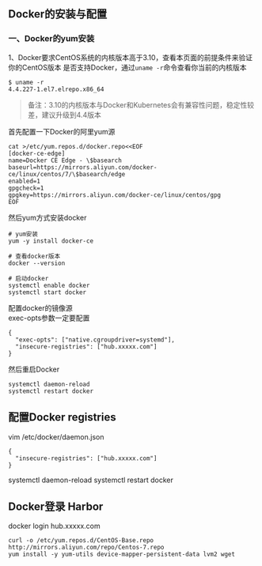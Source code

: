 ## Docker的安装与配置

### 一、Docker的yum安装
1、Docker要求CentOS系统的内核版本高于3.10，查看本页面的前提条件来验证你的CentOS版本
是否支持Docker，通过`uname -r`命令查看你当前的内核版本
```shell
$ uname -r
4.4.227-1.el7.elrepo.x86_64
```

>备注：3.10的内核版本与Docker和Kubernetes会有兼容性问题，稳定性较差，建议升级到4.4版本



首先配置一下Docker的阿里yum源   

```
cat >/etc/yum.repos.d/docker.repo<<EOF
[docker-ce-edge]
name=Docker CE Edge - \$basearch
baseurl=https://mirrors.aliyun.com/docker-ce/linux/centos/7/\$basearch/edge
enabled=1
gpgcheck=1
gpgkey=https://mirrors.aliyun.com/docker-ce/linux/centos/gpg
EOF
```

然后yum方式安装docker   

```
# yum安装
yum -y install docker-ce

# 查看docker版本
docker --version  

# 启动docker
systemctl enable docker
systemctl start docker
```

配置docker的镜像源  
exec-opts参数一定要配置
```
{
  "exec-opts": ["native.cgroupdriver=systemd"],
  "insecure-registries": ["hub.xxxxx.com"]
}
```
然后重启Docker

```shell
systemctl daemon-reload
systemctl restart docker
``` 

## 配置Docker registries
vim /etc/docker/daemon.json
```
{
  "insecure-registries": ["hub.xxxxx.com"]
}
```

systemctl daemon-reload
systemctl restart docker

## Docker登录 Harbor

docker login hub.xxxxx.com




```shell
curl -o /etc/yum.repos.d/CentOS-Base.repo http://mirrors.aliyun.com/repo/Centos-7.repo
yum install -y yum-utils device-mapper-persistent-data lvm2 wget

```
